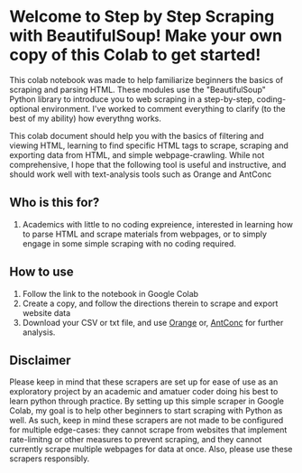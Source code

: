 # Welcome to Step by Step Scraping with BeautifulSoup! Make your own copy of this Colab to get started!

This colab notebook was made to help familiarize beginners the basics of scraping and parsing HTML. These modules use the "BeautifulSoup" Python library to introduce you to web scraping in a step-by-step, coding-optional environment. I've worked to comment everything to clarify (to the best of my ability) how everythng works.

This colab document should help you with the basics of filtering and viewing HTML, learning to find specific HTML tags to scrape, scraping and exporting data from HTML, and simple webpage-crawling. While not comprehensive, I hope that the following tool is useful and instructive, and should work well with text-analysis tools such as Orange and AntConc


## Who is this for?
1. Academics with little to no coding expreience, interested in learning how to parse HTML and scrape materials from webpages, or to simply engage in some simple scraping with no coding required.

## How to use
1. Follow the link to the notebook in Google Colab
2. Create a copy, and follow the directions therein to scrape and export website data
3. Download your CSV or txt file, and use [Orange](https://orangedatamining.com/) or, [AntConc](https://www.laurenceanthony.net/software/antconc/) for further analysis.


## Disclaimer

Please keep in mind that these scrapers are set up for ease of use as an exploratory project by an academic and amatuer coder doing his best to learn python through practice. By setting up this simple scraper in Google Colab, my goal is to help other beginners to start scraping with Python as well. As such, keep in mind these scrapers are not made to be configured for multiple edge-cases: they cannot scrape from websites that implement rate-limitng or other measures to prevent scraping, and they cannot currently scrape multiple webpages for data at once. Also, please use these scrapers responsibly.
